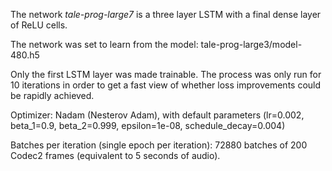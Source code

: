 The network _tale-prog-large7_ is a three layer LSTM with a final dense layer of ReLU cells.

The network was set to learn from the model: 
  tale-prog-large3/model-480.h5

Only the first LSTM layer was made trainable. The process was only run for 10 iterations in order to get a fast view of whether loss improvements could be rapidly achieved.

Optimizer: Nadam (Nesterov Adam), with default parameters (lr=0.002, beta_1=0.9, beta_2=0.999, epsilon=1e-08, schedule_decay=0.004)

Batches per iteration (single epoch per iteration): 72880 batches of 200 Codec2 frames (equivalent to 5 seconds of audio).


